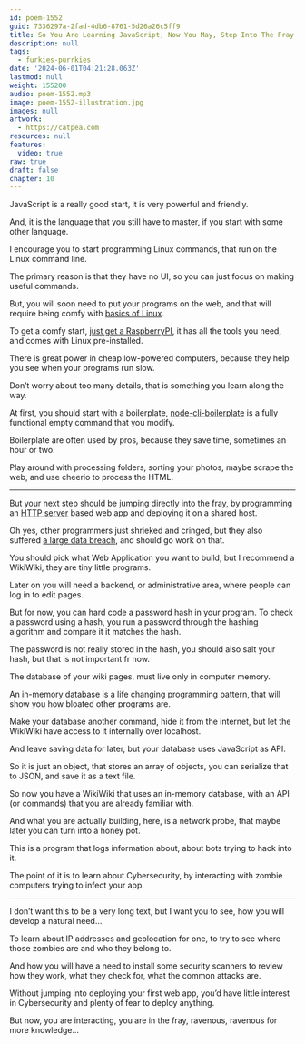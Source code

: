 ```yaml
---
id: poem-1552
guid: 7336297a-2fad-4db6-8761-5d26a26c5ff9
title: So You Are Learning JavaScript, Now You May, Step Into The Fray
description: null
tags:
  - furkies-purrkies
date: '2024-06-01T04:21:28.063Z'
lastmod: null
weight: 155200
audio: poem-1552.mp3
image: poem-1552-illustration.jpg
images: null
artwork:
  - https://catpea.com
resources: null
features:
  video: true
raw: true
draft: false
chapter: 10
---
```


JavaScript is a really good start,
it is very powerful and friendly.

And, it is the language that you still have to master,
if you start with some other language.

I encourage you to start programming Linux commands,
that run on the Linux command line.

The primary reason is that they have no UI,
so you can just focus on making useful commands.

But, you will soon need to put your programs on the web,
and that will require being comfy with [basics of Linux][1].

To get a comfy start, [just get a RaspberryPI][2],
it has all the tools you need, and comes with Linux pre-installed.

There is great power in cheap low-powered computers,
because they help you see when your programs run slow.

Don’t worry about too many details,
that is something you learn along the way.

At first, you should start with a boilerplate,
[node-cli-boilerplate][3] is a fully functional empty command that you modify.

Boilerplate are often used by pros,
because they save time, sometimes an hour or two.

Play around with processing folders, sorting your photos,
maybe scrape the web, and use cheerio to  process the HTML.

---

But your next step should be jumping directly into the fray,
by programming an [HTTP server][5] based web app and deploying it on a shared host.

Oh yes, other programmers just shrieked and cringed,
but they also suffered [a large data breach][4], and should go work on that.

You should pick what Web Application you want to build,
but I recommend a WikiWiki, they are tiny little programs.

Later on you will need a backend, or administrative area,
where people can log in to edit pages.

But for now,
you can hard code a password hash in your program.
To check a password using a hash,
you run a password through the hashing algorithm and compare it it matches the hash.

The password is not really stored in the hash,
you should also salt your hash, but that is not important fr now.

The database of your wiki pages,
must live only in computer memory.

An in-memory database is a life changing programming pattern,
that will show you how bloated other programs are.

Make your database another command,
hide it from the internet, but let the WikiWiki have access to it internally over localhost.

And leave saving data for later,
but your database uses JavaScript as API.

So it is just an object, that stores an array of objects,
you can serialize that to JSON, and save it as a text file.

So now you have a WikiWiki that uses an in-memory database,
with an API (or commands) that you are already familiar with.

And what you are actually building, here,
is a network probe, that maybe later you can turn into a honey pot.

This is a program that logs information about,
about bots trying to hack into it.

The point of it is to learn about Cybersecurity,
by interacting with zombie computers trying to infect your app.

---

I don’t want this to be a very long text,
but I want you to see, how you will develop a natural need…

To learn about IP addresses and geolocation for one,
to try to see where those zombies are and who they belong to.

And how you will have a need to install some security scanners to review how they work,
what they check for, what the common attacks are.

Without jumping into deploying your first web app,
you’d have little interest in Cybersecurity and plenty of fear to deploy anything.

But now, you are interacting, you are in the fray,
ravenous, ravenous for more knowledge...

[1]: https://www.youtube.com/results?search_query=Linux+Tutorial
[2]: https://www.youtube.com/results?search_query=Raspberry+PI+Tutorial
[3]: https://github.com/sindresorhus/node-cli-boilerplate
[4]: https://news.ycombinator.com/item?id=40534868
[5]: https://www.youtube.com/results?search_query=HTTP+nodejs

